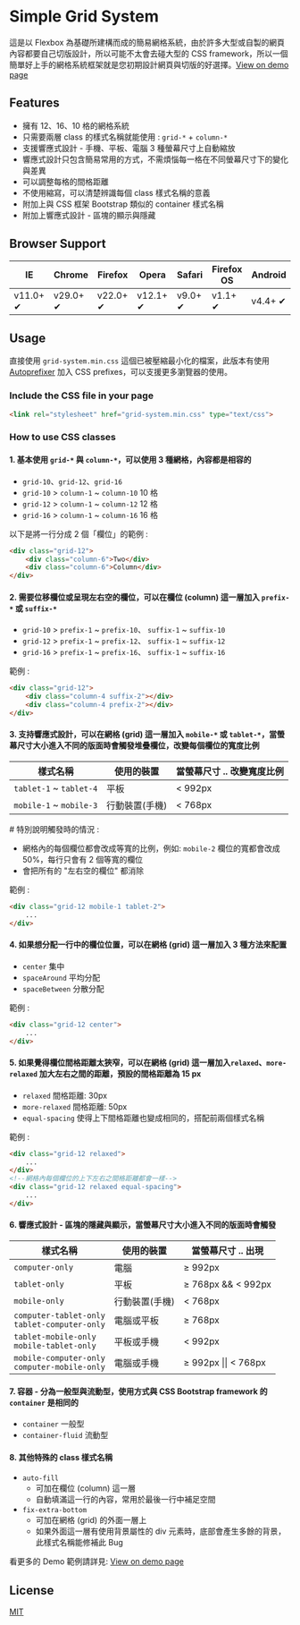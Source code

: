 # Simple Grid System

這是以 Flexbox 為基礎所建構而成的簡易網格系統，由於許多大型或自製的網頁內容都要自己切版設計，所以可能不太會去碰大型的 CSS framework，所以一個簡單好上手的網格系統框架就是您初期設計網頁與切版的好選擇。[View on demo page](https://visionyi.github.io/simple-grid-system/example/)

## Features
- 擁有 12、16、10 格的網格系統
- 只需要兩層 class 的樣式名稱就能使用 : `grid-*` + `column-*`
- 支援響應式設計 - 手機、平板、電腦 3 種螢幕尺寸上自動縮放
- 響應式設計只包含簡易常用的方式，不需煩惱每一格在不同螢幕尺寸下的變化與差異
- 可以調整每格的間格距離
- 不使用縮寫，可以清楚辨識每個 class 樣式名稱的意義
- 附加上與 CSS 框架 Bootstrap 類似的 container 樣式名稱
- 附加上響應式設計 - 區塊的顯示與隱藏

## Browser Support

| IE | Chrome | Firefox | Opera | Safari | Firefox OS | Android |
| --- | --- | --- | --- | --- | --- | --- |
| v11.0+ ✔ | v29.0+ ✔ | v22.0+ ✔ | v12.1+ ✔ | v9.0+ ✔ | v1.1+ ✔ | v4.4+ ✔ |

## Usage

直接使用 `grid-system.min.css` 這個已被壓縮最小化的檔案，此版本有使用 [Autoprefixer](https://github.com/postcss/autoprefixer) 加入 CSS prefixes，可以支援更多瀏覽器的使用。

### Include the CSS file in your page
```html
<link rel="stylesheet" href="grid-system.min.css" type="text/css">
```

### How to use CSS classes

#### 1. 基本使用 `grid-*` 與 `column-*`，可以使用 3 種網格，內容都是相容的
- `grid-10`、`grid-12`、`grid-16`
- `grid-10` > `column-1` ~ `column-10` 10 格
- `grid-12` > `column-1` ~ `column-12` 12 格
- `grid-16` > `column-1` ~ `column-16` 16 格

以下是將一行分成 2 個「欄位」的範例 :
```html
<div class="grid-12">
    <div class="column-6">Two</div>
    <div class="column-6">Column</div>
</div>
```

#### 2. 需要位移欄位或呈現左右空的欄位，可以在欄位 (column) 這一層加入 `prefix-*` 或 `suffix-*`
-  `grid-10` > `prefix-1` ~ `prefix-10`、 `suffix-1` ~ `suffix-10`
-  `grid-12` > `prefix-1` ~ `prefix-12`、 `suffix-1` ~ `suffix-12`
-  `grid-16` > `prefix-1` ~ `prefix-16`、 `suffix-1` ~ `suffix-16`

範例 :
```html
<div class="grid-12">
    <div class="column-4 suffix-2"></div>
    <div class="column-4 prefix-2"></div>
</div>
```

#### 3. 支持響應式設計，可以在網格 (grid) 這一層加入 `mobile-*` 或 `tablet-*`，當螢幕尺寸大小進入不同的版面時會觸發堆疊欄位，改變每個欄位的寬度比例
| 樣式名稱 | 使用的裝置 | 當螢幕尺寸 .. 改變寬度比例 |
| ------- | --------- | ----------------- |
| `tablet-1` ~ `tablet-4` | 平板 | < 992px |
| `mobile-1` ~ `mobile-3` | 行動裝置(手機) | < 768px |

\# 特別說明觸發時的情況 :
- 網格內的每個欄位都會改成等寬的比例，例如: `mobile-2` 欄位的寬都會改成 50%，每行只會有 2 個等寬的欄位
- 會把所有的 "左右空的欄位" 都消除

範例 :
```html
<div class="grid-12 mobile-1 tablet-2">
    ...
</div>
```

#### 4. 如果想分配一行中的欄位位置，可以在網格 (grid) 這一層加入 3 種方法來配置
- `center` 集中
- `spaceAround` 平均分配
- `spaceBetween` 分散分配

範例 :
```html
<div class="grid-12 center">
    ...
</div>
```

#### 5. 如果覺得欄位間格距離太狹窄，可以在網格 (grid) 這一層加入`relaxed`、`more-relaxed` 加大左右之間的距離，預設的間格距離為 15 px
- `relaxed` 間格距離: 30px
- `more-relaxed` 間格距離: 50px
- `equal-spacing` 使得上下間格距離也變成相同的，搭配前兩個樣式名稱

範例 :
```html
<div class="grid-12 relaxed">
    ...
</div>
<!--網格內每個欄位的上下左右之間格距離都會一樣-->
<div class="grid-12 relaxed equal-spacing">
    ...
</div>
```
#### 6. 響應式設計 - 區塊的隱藏與顯示，當螢幕尺寸大小進入不同的版面時會觸發
| 樣式名稱 | 使用的裝置 | 當螢幕尺寸 .. 出現 |
| ------- | --------- | ----------------- |
| `computer-only` | 電腦 | ≥ 992px |
| `tablet-only` | 平板 | ≥ 768px && < 992px |
| `mobile-only` | 行動裝置(手機) | < 768px |
| `computer-tablet-only`</br>`tablet-computer-only` | 電腦或平板 | ≥ 768px |
| `tablet-mobile-only`</br>`mobile-tablet-only` | 平板或手機 | < 992px |
| `mobile-computer-only`</br>`computer-mobile-only` | 電腦或手機 | ≥ 992px \|\| < 768px |

#### 7. 容器 - 分為一般型與流動型，使用方式與 CSS Bootstrap framework 的 `container` 是相同的
- `container` 一般型
- `container-fluid` 流動型

#### 8. 其他特殊的 class 樣式名稱
- `auto-fill`
    - 可加在欄位 (column) 這一層
    - 自動填滿這一行的內容，常用於最後一行中補足空間
- `fix-extra-bottom`
    - 可加在網格 (grid) 的外面一層上
    - 如果外面這一層有使用背景屬性的 div 元素時，底部會產生多餘的背景，此樣式名稱能修補此 Bug

看更多的 Demo 範例請詳見: [View on demo page](https://visionyi.github.io/simple-grid-system/example/)

## License
[MIT](https://github.com/VisionYi/simple-grid-system/blob/master/LICENSE)
